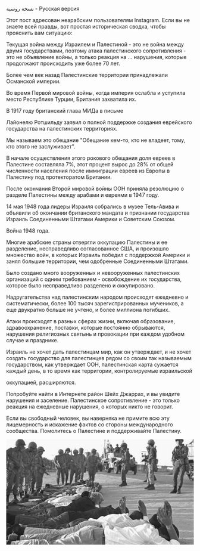 ﻿ﻧﺴﺨﺔ روﺳﯿﺔ - Русская версия

Этот пост адресован неарабским пользователям Instagram. Если вы не знаете всей правды, вот простая историческая сводка, чтобы прояснить вам ситуацию:

Текущая война между Израилем и Палестиной - это не война между двумя государствами, поэтому атака палестинского сопротивления - это не объявление войны, а только реакция на ... нарушения, которые продолжают происходить уже более 70 лет.

Более чем век назад Палестинские территории принадлежали Османской империи.

Во время Первой мировой войны, когда империя ослабла и уступила место Республике Турции, Британия захватила их.

В 1917 году британский глава МИДа в письме

Лайонелю Ротшильду заявил о полной поддержке создания еврейского государства на палестинских территориях.

Мы называем это обещание "Обещание кем-то, кто не владеет, тому, кто этого не заслуживает".

В начале осуществления этого рокового обещания доля евреев в Палестине составляла 7%, этот процент вырос до 28% от общей численности населения после иммиграции евреев из Европы в Палестину под протекторатом Британии.

После окончания Второй мировой войны ООН приняла резолюцию о разделе Палестины между арабами и евреями в 1947 году.

14 мая 1948 года лидеры Израиля собрались в музее Тель-Авива и объявили об окончании британского мандата и признании государства Израиль Соединенными Штатами Америки и Советским Союзом.

Война 1948 года.

Многие арабские страны отвергли оккупацию Палестины и ее разделение, несправедливо согласованное США, и произошло множество войн, в которых Израиль победил с поддержкой Америки и занял большие территории, чем одобренные Соединенными Штатами.

Было создано много вооруженных и невооруженных палестинских организаций с одним требованием - освобождение их государства, которое было несправедливо разделено и оккупировано.

Надругательства над палестинским народом происходят ежедневно и систематически, более 100 тысяч зарегистрированных мучеников, а еще двукратно больше не учтено, и более миллиона погибших.

Атаки происходят в разных сферах жизни, включая образование, здравоохранение, поставки, которые постоянно обрываются, нарушения религиозных святынь и провокации при каждом удобном случае и празднике.

Израиль не хочет дать палестинцам мир, как он утверждает, и не хочет создать государство для палестинцев рядом со своим так называемым государством, как утверждает ООН, палестинская карта сужается каждый день, в то время как территории, контролируемые израильской

оккупацией, расширяются.

Попробуйте найти в Интернете район Шейх Джаррах, и вы увидите нарушения и заселение. Палестинское сопротивление - это только реакция на ежедневные нарушения, о которых никто не говорит.

Если вы свободный человек, вы наверняка не примите всю эту лицемерность и искажение фактов со стороны международного сообщества. Помолитесь о Палестине и поддерживайте Палестину.

![](../../../public/threads/first/../../../public/threads/first/002.jpeg)
